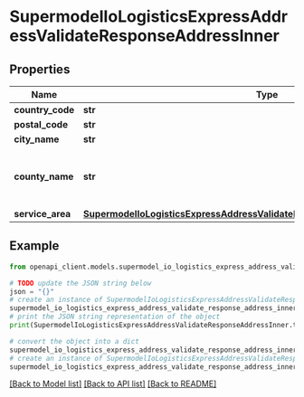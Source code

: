 # SupermodelIoLogisticsExpressAddressValidateResponseAddressInner


## Properties

Name | Type | Description | Notes
------------ | ------------- | ------------- | -------------
**country_code** | **str** |  | 
**postal_code** | **str** |  | 
**city_name** | **str** |  | [optional] 
**county_name** | **str** | Please enter your suburb or county name | [optional] 
**service_area** | [**SupermodelIoLogisticsExpressAddressValidateResponseAddressInnerServiceArea**](SupermodelIoLogisticsExpressAddressValidateResponseAddressInnerServiceArea.md) |  | [optional] 

## Example

```python
from openapi_client.models.supermodel_io_logistics_express_address_validate_response_address_inner import SupermodelIoLogisticsExpressAddressValidateResponseAddressInner

# TODO update the JSON string below
json = "{}"
# create an instance of SupermodelIoLogisticsExpressAddressValidateResponseAddressInner from a JSON string
supermodel_io_logistics_express_address_validate_response_address_inner_instance = SupermodelIoLogisticsExpressAddressValidateResponseAddressInner.from_json(json)
# print the JSON string representation of the object
print(SupermodelIoLogisticsExpressAddressValidateResponseAddressInner.to_json())

# convert the object into a dict
supermodel_io_logistics_express_address_validate_response_address_inner_dict = supermodel_io_logistics_express_address_validate_response_address_inner_instance.to_dict()
# create an instance of SupermodelIoLogisticsExpressAddressValidateResponseAddressInner from a dict
supermodel_io_logistics_express_address_validate_response_address_inner_from_dict = SupermodelIoLogisticsExpressAddressValidateResponseAddressInner.from_dict(supermodel_io_logistics_express_address_validate_response_address_inner_dict)
```
[[Back to Model list]](../README.md#documentation-for-models) [[Back to API list]](../README.md#documentation-for-api-endpoints) [[Back to README]](../README.md)


